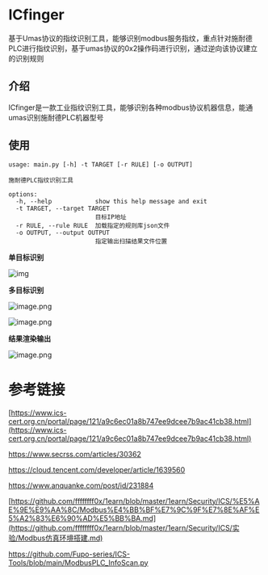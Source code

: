 # ICfinger

基于Umas协议的指纹识别工具，能够识别modbus服务指纹，重点针对施耐德PLC进行指纹识别，基于umas协议的0x2操作码进行识别，通过逆向该协议建立的识别规则

## 介绍

ICfinger是一款工业指纹识别工具，能够识别各种modbus协议机器信息，能通umas识别施耐德PLC机器型号

## 使用

```
usage: main.py [-h] -t TARGET [-r RULE] [-o OUTPUT]

施耐德PLC指纹识别工具

options:
  -h, --help            show this help message and exit
  -t TARGET, --target TARGET
                        目标IP地址
  -r RULE, --rule RULE  加载指定的规则库json文件
  -o OUTPUT, --output OUTPUT
                        指定输出扫描结果文件位置
```



**单目标识别**

![img](D:\pythonProject\ICfinger\images\8bfc0f93016641f0f0314510ad0db228.png)

**多目标识别**

![image.png](D:\pythonProject\ICfinger\images\1718923972641-2ca084bf-17b8-4882-a166-80cab9167078.png)

![image.png](D:\pythonProject\ICfinger\images\1718923977237-398cedc6-241a-4677-b30b-e642732bf8cc.png)

**结果渲染输出**

![image.png](D:\pythonProject\ICfinger\images\1718924007234-e1f1e7f6-ffd1-4c46-8c26-37e1f6cb7567.png)

# 参考链接

[https://www.ics-cert.org.cn/portal/page/121/a9c6ec01a8b747ee9dcee7b9ac41cb38.html](https://www.ics-cert.org.cn/portal/page/121/a9c6ec01a8b747ee9dcee7b9ac41cb38.html)

https://www.secrss.com/articles/30362

https://cloud.tencent.com/developer/article/1639560

https://www.anquanke.com/post/id/231884

[https://github.com/ffffffff0x/1earn/blob/master/1earn/Security/ICS/%E5%AE%9E%E9%AA%8C/Modbus%E4%BB%BF%E7%9C%9F%E7%8E%AF%E5%A2%83%E6%90%AD%E5%BB%BA.md](https://github.com/ffffffff0x/1earn/blob/master/1earn/Security/ICS/实验/Modbus仿真环境搭建.md)

https://github.com/Fupo-series/ICS-Tools/blob/main/ModbusPLC_InfoScan.py
